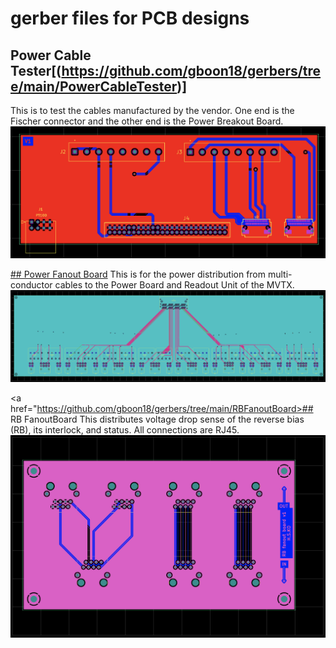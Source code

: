 # gerber files for PCB designs

## Power Cable Tester[(https://github.com/gboon18/gerbers/tree/main/PowerCableTester)]
This is to test the cables manufactured by the vendor.
One end is the Fischer connector and the other end is the Power Breakout Board.
<img src="https://github.com/gboon18/gerbers/blob/main/PowerCableTester/PowerCableTester_img.png?raw=true" alt="power cable tester gerber image" width="700*0.7" height="500*0.7">

<a href="https://github.com/gboon18/gerbers/tree/main/PowerFanoutBoard">## Power Fanout Board</a>
This is for the power distribution from multi-conductor cables to the Power Board and Readout Unit of the MVTX.
<img src="https://github.com/gboon18/gerbers/blob/main/PowerFanoutBoard/PowerFanoutBoard_img.png?raw=true" alt="power fanout board gerber image" width="700*0.7" height="500*0.7">

<a href="https://github.com/gboon18/gerbers/tree/main/RBFanoutBoard>## RB FanoutBoard</a>
This distributes voltage drop sense of the reverse bias (RB), its interlock, and status.
All connections are RJ45.
<img src="https://github.com/gboon18/gerbers/blob/main/RB_FanoutBoard/RB_FanoutBoard_img.png?raw=true" alt="RB fanout board gerber image" width="700*0.7" height="500*0.7">
